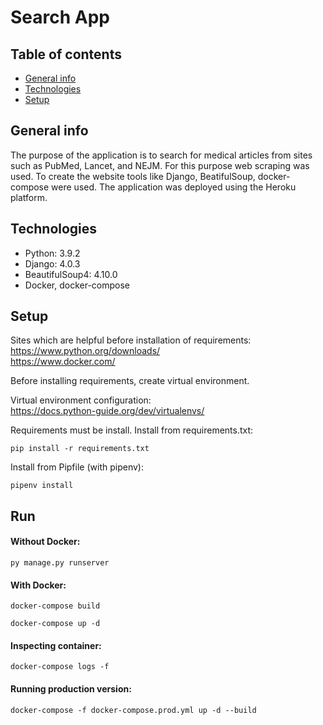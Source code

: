 # Search App

## Table of contents
* [General info](#general-info)
* [Technologies](#technologies)
* [Setup](#setup)

## General info
The purpose of the application is to search for medical articles from sites such as PubMed, Lancet, and NEJM. 
For this purpose web scraping was used. To create the website tools like Django, BeatifulSoup, docker-compose were used. 
The application was deployed using the Heroku platform.


## Technologies
* Python: 3.9.2
* Django: 4.0.3
* BeautifulSoup4: 4.10.0
* Docker, docker-compose


## Setup
Sites which are helpful before installation of requirements:    
https://www.python.org/downloads/  
https://www.docker.com/

Before installing requirements, create virtual environment.

Virtual environment configuration:  
https://docs.python-guide.org/dev/virtualenvs/

Requirements must be install. Install from requirements.txt:
```
pip install -r requirements.txt 
```

Install from Pipfile (with pipenv):
```
pipenv install
```


## Run

#### Without Docker:
```
py manage.py runserver
```

#### With Docker:
```
docker-compose build

docker-compose up -d
```

#### Inspecting container:
```
docker-compose logs -f
```


#### Running production version:
```
docker-compose -f docker-compose.prod.yml up -d --build  
```


